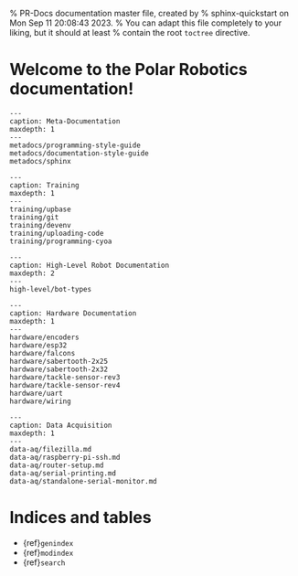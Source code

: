 % PR-Docs documentation master file, created by
% sphinx-quickstart on Mon Sep 11 20:08:43 2023.
% You can adapt this file completely to your liking, but it should at least
% contain the root `toctree` directive.

# Welcome to the Polar Robotics documentation!

```{toctree}
---
caption: Meta-Documentation
maxdepth: 1
---
metadocs/programming-style-guide
metadocs/documentation-style-guide
metadocs/sphinx
```

```{toctree}
---
caption: Training
maxdepth: 1
---
training/upbase
training/git
training/devenv
training/uploading-code
training/programming-cyoa
```

```{toctree}
---
caption: High-Level Robot Documentation
maxdepth: 2
---
high-level/bot-types
```

```{toctree}
---
caption: Hardware Documentation
maxdepth: 1
---
hardware/encoders
hardware/esp32
hardware/falcons
hardware/sabertooth-2x25
hardware/sabertooth-2x32
hardware/tackle-sensor-rev3
hardware/tackle-sensor-rev4
hardware/uart
hardware/wiring
```

```{toctree}
---
caption: Data Acquisition
maxdepth: 1
---
data-aq/filezilla.md
data-aq/raspberry-pi-ssh.md
data-aq/router-setup.md
data-aq/serial-printing.md
data-aq/standalone-serial-monitor.md
```

# Indices and tables

- {ref}`genindex`
- {ref}`modindex`
- {ref}`search`
